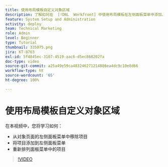 ```yaml
---
title: 使用布局模板自定义对象区域
description: 了解如何在  [!DNL  Workfront] 中使用布局模板在左侧面板菜单中添加、移除和重新排列项目。
feature: System Setup and Administration
activity: deploy
team: Technical Marketing
role: Admin
level: Beginner
type: Tutorial
thumbnail: 335075.png
jira: KT-8763
exl-id: 5f4845ec-3107-4519-aac6-d5ec868202fa
doc-type: video
source-git-commit: a25a49e59ca483246271214886ea4dc9c10e8d66
workflow-type: ht
source-wordcount: '65'
ht-degree: 100%

---
```


# 使用布局模板自定义对象区域

在本视频中，您将学习如何：

* 从对象页面的左侧面板菜单中移除项目
* 将项目添加到左侧面板菜单
* 重新排列面板菜单中的项目

>[!VIDEO](https://video.tv.adobe.com/v/335075/?quality=12&learn=on)

